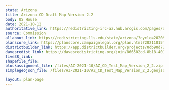 ```yaml
---
state: Arizona
title: Arizona CD Draft Map Version 2.2
body: US House
date: 2021-10-12
authoritative_link: https://redistricting-irc-az.hub.arcgis.com/pages/draft-maps
source: Commission
allabout_link: https://redistricting.lls.edu/state/arizona/?cycle=2020&level=Congress&startdate=
planscore_link: https://planscore.campaignlegal.org/plan.html?20211015T143608.991403211Z
districtbuilder_link: https://app.districtbuilder.org/projects/0db90d72-0d40-4308-8da3-aadd82486ba7
davesredist_link: https://davesredistricting.org/join/866502cd-8b18-4016-b3e9-abab9d9fd47d
five38_link:
shapefile_file:
blockassignment_file: /files/AZ-2021-10/AZ_CD_Test_Map_Version_2_2.zip
simplegeojson_file: /files/AZ-2021-10/AZ_CD_Test_Map_Version_2_2.geojson

layout: plan-page
---
```

